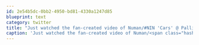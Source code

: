 ```yaml
---
id: 2e54b5dc-0bb2-4950-bd81-4330a1247d85
blueprint: text
category: twitter
title: "Just watched the fan-created video of Numan/#NIN 'Cars' @ Pallidium. Wow, wish I coulda been there."
caption: 'Just watched the fan-created video of Numan/<span class="hashtag hashtag_local">#<a href="http://tweettemp.darylchymko.ca/?tag=nin">NIN</a> ''Cars'' @ Pallidium. Wow, wish I coulda been there.'
---
```

